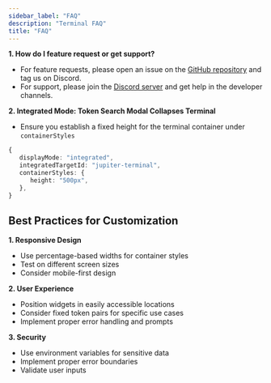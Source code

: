 ```yaml
---
sidebar_label: "FAQ"
description: "Terminal FAQ"
title: "FAQ"
---
```


<head>
    <title>Terminal FAQ</title>
    <meta name="twitter:card" content="summary" />
</head>

**1. How do I feature request or get support?**

- For feature requests, please open an issue on the [GitHub repository](https://github.com/jup-ag/terminal/issues) and tag us on Discord.
- For support, please join the [Discord server](https://discord.gg/jup) and get help in the developer channels.

**2. Integrated Mode: Token Search Modal Collapses Terminal**

- Ensure you establish a fixed height for the terminal container under `containerStyles`

```typescript
{
   displayMode: "integrated",
   integratedTargetId: "jupiter-terminal",
   containerStyles: {
      height: "500px",
   },
}
```

## Best Practices for Customization

**1. Responsive Design**

   - Use percentage-based widths for container styles
   - Test on different screen sizes
   - Consider mobile-first design

**2. User Experience**

   - Position widgets in easily accessible locations
   - Consider fixed token pairs for specific use cases
   - Implement proper error handling and prompts

**3. Security**

   - Use environment variables for sensitive data
   - Implement proper error boundaries
   - Validate user inputs
